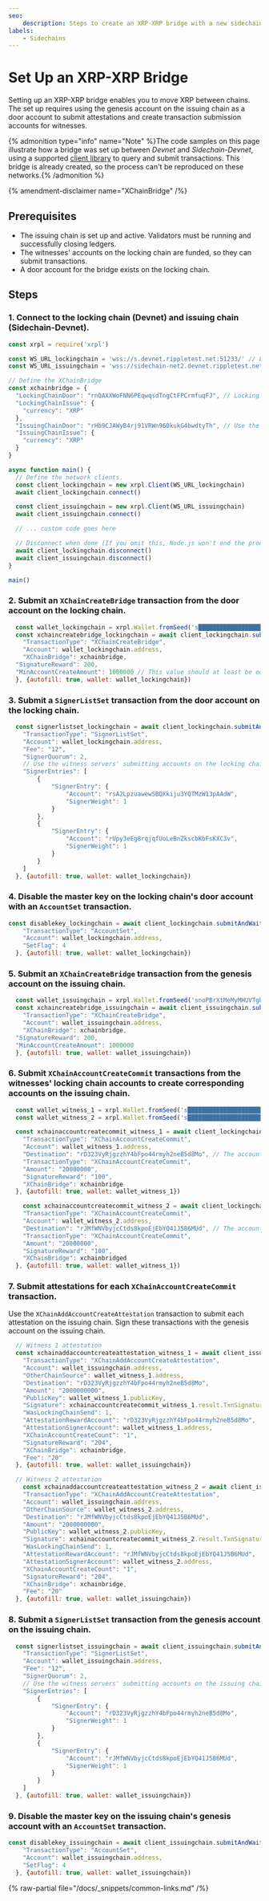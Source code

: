 ```yaml
---
seo:
    description: Steps to create an XRP-XRP bridge with a new sidechain.
labels:
    - Sidechains
---
```

# Set Up an XRP-XRP Bridge

Setting up an XRP-XRP bridge enables you to move XRP between chains. The set up requires using the genesis account on the issuing chain as a door account to submit attestations and create transaction submission accounts for witnesses.

{% admonition type="info" name="Note" %}The code samples on this page illustrate how a bridge was set up between *Devnet* and *Sidechain-Devnet*, using a supported [client library](/docs/references/client-libraries.md) to query and submit transactions. This bridge is already created, so the process can't be reproduced on these networks.{% /admonition %}

{% amendment-disclaimer name="XChainBridge" /%}

## Prerequisites

- The issuing chain is set up and active. Validators must be running and successfully closing ledgers.
- The witnesses' accounts on the locking chain are funded, so they can submit transactions.
- A door account for the bridge exists on the locking chain.


## Steps

### 1. Connect to the locking chain (Devnet) and issuing chain (Sidechain-Devnet).

```javascript
const xrpl = require('xrpl')

const WS_URL_lockingchain = 'wss://s.devnet.rippletest.net:51233/' // Locking chain
const WS_URL_issuingchain = 'wss://sidechain-net2.devnet.rippletest.net:51233/' // Issuing chain

// Define the XChainBridge
const xchainbridge = {
  "LockingChainDoor": "rnQAXXWoFNN6PEqwqsdTngCtFPCrmfuqFJ", // Locking chain door account
  "LockingChainIssue": {
    "currency": "XRP"
  },
  "IssuingChainDoor": "rHb9CJAWyB4rj91VRWn96DkukG4bwdtyTh", // Use the genesis address hardcoded in rippled
  "IssuingChainIssue": {
    "currency": "XRP"
  }
}

async function main() {
  // Define the network clients.
  const client_lockingchain = new xrpl.Client(WS_URL_lockingchain)
  await client_lockingchain.connect()

  const client_issuingchain = new xrpl.Client(WS_URL_issuingchain)
  await client_issuingchain.connect()

  // ... custom code goes here

  // Disconnect when done (If you omit this, Node.js won't end the process)
  await client_lockingchain.disconnect()
  await client_issuingchain.disconnect()
}

main()
```

### 2. Submit an `XChainCreateBridge` transaction from the door account on the locking chain.

```javascript
  const wallet_lockingchain = xrpl.Wallet.fromSeed('s████████████████████████████') // Locking chain door account
  const xchaincreatebridge_lockingchain = await client_lockingchain.submitAndWait({
    "TransactionType": "XChainCreateBridge",
    "Account": wallet_lockingchain.address,
    "XChainBridge": xchainbridge,
  "SignatureReward": 200,
  "MinAccountCreateAmount": 1000000 // This value should at least be equal to the account reserve on the issuing chain.
  }, {autofill: true, wallet: wallet_lockingchain})
```

### 3. Submit a `SignerListSet` transaction from the door account on the locking chain.

```javascript
  const signerlistset_lockingchain = await client_lockingchain.submitAndWait({
    "TransactionType": "SignerListSet",
    "Account": wallet_lockingchain.address,
    "Fee": "12",
    "SignerQuorum": 2,
    // Use the witness servers' submitting accounts on the locking chain.
    "SignerEntries": [
        {
            "SignerEntry": {
                "Account": "rsA2LpzuawewSBQXkiju3YQTMzW13pAAdW",
                "SignerWeight": 1
            }
        },
        {
            "SignerEntry": {
                "Account": "rUpy3eEg8rqjqfUoLeBnZkscbKbFsKXC3v",
                "SignerWeight": 1
            }
        }
    ]
  }, {autofill: true, wallet: wallet_lockingchain})
```

### 4. Disable the master key on the locking chain's door account with an `AccountSet` transaction.

```javascript
const disablekey_lockingchain = await client_lockingchain.submitAndWait({
    "TransactionType": "AccountSet",
    "Account": wallet_lockingchain.address,
    "SetFlag": 4
  }, {autofill: true, wallet: wallet_lockingchain})
```

### 5. Submit an `XChainCreateBridge` transaction from the genesis account on the issuing chain.

```javascript
  const wallet_issuingchain = xrpl.Wallet.fromSeed('snoPBrXtMeMyMHUVTgbuqAfg1SUTb') // Use the genesis secret hardcoded in rippled.
  const xchaincreatebridge_issuingchain = await client_issuingchain.submitAndWait({
    "TransactionType": "XChainCreateBridge",
    "Account": wallet_issuingchain.address,
    "XChainBridge": xchainbridge,
  "SignatureReward": 200,
  "MinAccountCreateAmount": 1000000
  }, {autofill: true, wallet: wallet_issuingchain})
```

### 6. Submit `XChainAccountCreateCommit` transactions from the witnesses' locking chain accounts to create corresponding accounts on the issuing chain.

```javascript
  const wallet_witness_1 = xrpl.Wallet.fromSeed('s████████████████████████████') // Witness server 1 from `SignerListSet`: rsA2LpzuawewSBQXkiju3YQTMzW13pAAdW
  const wallet_witness_2 = xrpl.Wallet.fromSeed('s████████████████████████████') // Witness server 2 from `SignerListSet`: rUpy3eEg8rqjqfUoLeBnZkscbKbFsKXC3v

  const xchainaccountcreatecommit_witness_1 = await client_lockingchain.submitAndWait({
    "TransactionType": "XChainAccountCreateCommit",
    "Account": wallet_witness_1.address,
    "Destination": "rD323VyRjgzzhY4bFpo44rmyh2neB5d8Mo", // The account to create and fund for witness 1 on the issuing chain.
    "TransactionType": "XChainAccountCreateCommit",
    "Amount": "20000000",
    "SignatureReward": "100",
    "XChainBridge": xchainbridge
  }, {autofill: true, wallet: wallet_witness_1})

    const xchainaccountcreatecommit_witness_2 = await client_lockingchain.submitAndWait({
    "TransactionType": "XChainAccountCreateCommit",
    "Account": wallet_witness_2.address,
    "Destination": "rJMfWNVbyjcCtds8kpoEjEbYQ41J5B6MUd", // The account to create and fund for witness 2 on the issuing chain.
    "TransactionType": "XChainAccountCreateCommit",
    "Amount": "20000000",
    "SignatureReward": "100",
    "XChainBridge": xchainbridged
  }, {autofill: true, wallet: wallet_witness_1})
```

### 7. Submit attestations for each `XChainAccountCreateCommit` transaction.

Use the `XChainAddAccountCreateAttestation` transaction to submit each attestation on the issuing chain. Sign these transactions with the genesis account on the issuing chain.

```javascript
  // Witness 1 attestation
  const xchainaddaccountcreateattestation_witness_1 = await client_issuingchain.submitAndWait({
    "TransactionType": "XChainAddAccountCreateAttestation",
    "Account": wallet_issuingchain.address,
    "OtherChainSource": wallet_witness_1.address,
    "Destination": "rD323VyRjgzzhY4bFpo44rmyh2neB5d8Mo",
    "Amount": "2000000000",
    "PublicKey": wallet_witness_1.publicKey,
    "Signature": xchainaccountcreatecommit_witness_1.result.TxnSignature,
    "WasLockingChainSend": 1,
    "AttestationRewardAccount": "rD323VyRjgzzhY4bFpo44rmyh2neB5d8Mo",
    "AttestationSignerAccount": wallet_witness_1.address,
    "XChainAccountCreateCount": "1",
    "SignatureReward": "204",
    "XChainBridge": xchainbridge,
    "Fee": "20"
  }, {autofill: true, wallet: wallet_issuingchain})

  // Witness 2 attestation
    const xchainaddaccountcreateattestation_witness_2 = await client_issuingchain.submitAndWait({
    "TransactionType": "XChainAddAccountCreateAttestation",
    "Account": wallet_issuingchain.address,
    "OtherChainSource": wallet_witness_2.address,
    "Destination": "rJMfWNVbyjcCtds8kpoEjEbYQ41J5B6MUd",
    "Amount": "2000000000",
    "PublicKey": wallet_witness_2.publicKey,
    "Signature": xchainaccountcreatecommit_witness_2.result.TxnSignature,
    "WasLockingChainSend": 1,
    "AttestationRewardAccount": "rJMfWNVbyjcCtds8kpoEjEbYQ41J5B6MUd",
    "AttestationSignerAccount": wallet_witness_2.address,
    "XChainAccountCreateCount": "1",
    "SignatureReward": "204",
    "XChainBridge": xchainbridge,
    "Fee": "20"
  }, {autofill: true, wallet: wallet_issuingchain})
```

### 8. Submit a `SignerListSet` transaction from the genesis account on the issuing chain.

```javascript
  const signerlistset_issuingchain = await client_issuingchain.submitAndWait({
    "TransactionType": "SignerListSet",
    "Account": wallet_issuingchain.address,
    "Fee": "12",
    "SignerQuorum": 2,
    // Use the witness servers' submitting accounts on the issuing chain created in step 7
    "SignerEntries": [
        {
            "SignerEntry": {
                "Account": "rD323VyRjgzzhY4bFpo44rmyh2neB5d8Mo",
                "SignerWeight": 1
            }
        },
        {
            "SignerEntry": {
                "Account": "rJMfWNVbyjcCtds8kpoEjEbYQ41J5B6MUd",
                "SignerWeight": 1
            }
        }
    ]
  }, {autofill: true, wallet: wallet_issuingchain})
```

### 9. Disable the master key on the issuing chain's genesis account with an `AccountSet` transaction.

```javascript
const disablekey_issuingchain = await client_issuingchain.submitAndWait({
    "TransactionType": "AccountSet",
    "Account": wallet_issuingchain.address,
    "SetFlag": 4
  }, {autofill: true, wallet: wallet_issuingchain})
```

{% raw-partial file="/docs/_snippets/common-links.md" /%}
